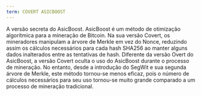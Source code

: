 ```yaml
---
term: COVERT ASICBOOST
---
```


A versão secreta do AsicBoost. AsicBoost é um método de otimização algorítmica para a mineração de Bitcoin. Na sua versão Covert, os mineradores manipulam a árvore de Merkle em vez do Nonce, reduzindo assim os cálculos necessários para cada hash SHA256 ao manter alguns dados inalterados entre as tentativas de hash. Diferente da versão Overt do AsicBoost, a versão Covert oculta o uso do AsicBoost durante o processo de mineração. No entanto, desde a introdução do SegWit e sua segunda árvore de Merkle, este método tornou-se menos eficaz, pois o número de cálculos necessários para seu uso tornou-se muito grande comparado a um processo de mineração tradicional.